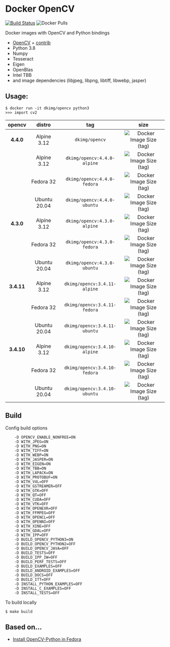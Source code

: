 # Docker OpenCV

[![Build Status](https://travis-ci.org/dkimg/opencv.svg?branch=master)](https://travis-ci.org/dkimg/opencv) ![Docker Pulls](https://img.shields.io/docker/pulls/dkimg/opencv.svg)

Docker images with OpenCV and Python bindings

- [OpenCV](https://github.com/opencv/opencv) + [contrib](https://github.com/opencv/opencv_contrib)
- Python 3.8
- Numpy
- Tesseract
- Eigen
- OpenBlas
- Intel TBB
- and image dependencies (libjpeg, libpng, libtiff, libwebp, jasper)

## Usage:

```
$ docker run -it dkimg/opencv python3
>>> import cv2
```

| opencv | distro | tag | size |
|:---------:|:------:|:-----:|:-----:|
| **4.4.0** | Alpine 3.12 | `dkimg/opencv` | ![Docker Image Size (tag)](https://img.shields.io/docker/image-size/dkimg/opencv/4.4.0-alpine?label=image) |
| | Alpine 3.12 | `dkimg/opencv:4.4.0-alpine` | ![Docker Image Size (tag)](https://img.shields.io/docker/image-size/dkimg/opencv/4.4.0-alpine?label=image) |
| | Fedora 32 | `dkimg/opencv:4.4.0-fedora` | ![Docker Image Size (tag)](https://img.shields.io/docker/image-size/dkimg/opencv/4.4.0-fedora?label=image) |
| | Ubuntu 20.04 | `dkimg/opencv:4.4.0-ubuntu` | ![Docker Image Size (tag)](https://img.shields.io/docker/image-size/dkimg/opencv/4.4.0-ubuntu?label=image) |
| **4.3.0** | Alpine 3.12 | `dkimg/opencv:4.3.0-alpine` | ![Docker Image Size (tag)](https://img.shields.io/docker/image-size/dkimg/opencv/4.3.0-alpine?label=image) |
| | Fedora 32 | `dkimg/opencv:4.3.0-fedora` | ![Docker Image Size (tag)](https://img.shields.io/docker/image-size/dkimg/opencv/4.3.0-fedora?label=image) |
| | Ubuntu 20.04 | `dkimg/opencv:4.3.0-ubuntu` | ![Docker Image Size (tag)](https://img.shields.io/docker/image-size/dkimg/opencv/4.3.0-ubuntu?label=image) |
| **3.4.11** | Alpine 3.12 | `dkimg/opencv:3.4.11-alpine` | ![Docker Image Size (tag)](https://img.shields.io/docker/image-size/dkimg/opencv/3.4.11-alpine?label=image) |
| | Fedora 32 | `dkimg/opencv:3.4.11-fedora` | ![Docker Image Size (tag)](https://img.shields.io/docker/image-size/dkimg/opencv/3.4.11-fedora?label=image) |
| | Ubuntu 20.04 | `dkimg/opencv:3.4.11-ubuntu` | ![Docker Image Size (tag)](https://img.shields.io/docker/image-size/dkimg/opencv/3.4.11-ubuntu?label=image) |
| **3.4.10** | Alpine 3.12 | `dkimg/opencv:3.4.10-alpine` | ![Docker Image Size (tag)](https://img.shields.io/docker/image-size/dkimg/opencv/3.4.10-alpine?label=image) |
| | Fedora 32 | `dkimg/opencv:3.4.10-fedora` | ![Docker Image Size (tag)](https://img.shields.io/docker/image-size/dkimg/opencv/3.4.10-fedora?label=image) |
| | Ubuntu 20.04 | `dkimg/opencv:3.4.10-ubuntu` | ![Docker Image Size (tag)](https://img.shields.io/docker/image-size/dkimg/opencv/3.4.10-ubuntu?label=image) |

## Build

Config build options

```
    -D OPENCV_ENABLE_NONFREE=ON
    -D WITH_JPEG=ON
    -D WITH_PNG=ON
    -D WITH_TIFF=ON
    -D WITH_WEBP=ON
    -D WITH_JASPER=ON
    -D WITH_EIGEN=ON
    -D WITH_TBB=ON
    -D WITH_LAPACK=ON
    -D WITH_PROTOBUF=ON
    -D WITH_V4L=OFF
    -D WITH_GSTREAMER=OFF
    -D WITH_GTK=OFF
    -D WITH_QT=OFF
    -D WITH_CUDA=OFF
    -D WITH_VTK=OFF
    -D WITH_OPENEXR=OFF
    -D WITH_FFMPEG=OFF
    -D WITH_OPENCL=OFF
    -D WITH_OPENNI=OFF
    -D WITH_XINE=OFF
    -D WITH_GDAL=OFF
    -D WITH_IPP=OFF
    -D BUILD_OPENCV_PYTHON3=ON
    -D BUILD_OPENCV_PYTHON2=OFF
    -D BUILD_OPENCV_JAVA=OFF
    -D BUILD_TESTS=OFF
    -D BUILD_IPP_IW=OFF
    -D BUILD_PERF_TESTS=OFF
    -D BUILD_EXAMPLES=OFF
    -D BUILD_ANDROID_EXAMPLES=OFF
    -D BUILD_DOCS=OFF
    -D BUILD_ITT=OFF
    -D INSTALL_PYTHON_EXAMPLES=OFF
    -D INSTALL_C_EXAMPLES=OFF
    -D INSTALL_TESTS=OFF
```

To build locally

```
$ make build
```

## Based on...

- [Install OpenCV-Python in Fedora](https://docs.opencv.org/trunk/dd/dd5/tutorial_py_setup_in_fedora.html)
